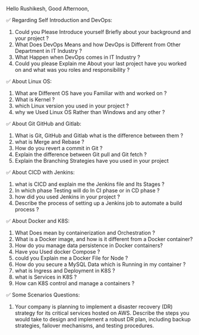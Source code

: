 
Hello Rushikesh, Good Afternoon,

✅ Regarding Self Introduction and DevOps:

1) Could you Please Introduce yourself Briefly about your background and your project ?
2) What Does DevOps Means and how DevOps is Different from Other Department in IT Industry ?
3) What Happen when DevOps comes in IT Industry ?
4) Could you please Explain me About your last project have you worked on and what was you roles and responsibility ?


✅ About Linux OS:

1) What are Different OS have you Familiar with and worked on ?
2) What is Kernel ?
3) which Linux version you used in your project ?
4) why we Used Linux OS Rather than Windows and any other ?


✅ About Git GitHub and Gitlab:

1) What is Git, GitHub and Gitlab what is the difference between them ?
2) what is Merge and Rebase ?
3) How do you revert a commit in Git ?
4) Explain the difference between Git pull and Git fetch ?
5) Explain the Branching Strategies have you used in your project


✅ About CICD with Jenkins:

1) what is CICD and explain me the Jenkins file and Its Stages ?
2) In which phase Testing will do In CI phase or in CD phase ?
3) how did you used Jenkins in your project ?
4) Describe the process of setting up a Jenkins job to automate a build process ?


✅ About Docker and K8S:

1) What Does mean by containerization and Orchestration ?
2) What is a Docker image, and how is it different from a Docker container?
3) How do you manage data persistence in Docker containers?
4) Have you Used docker Compose ?
5) could you Explain me a Docker File for Node ?
6) How do you secure a MySQL Data which is Running in my container ?
7) what is Ingress and Deployment in K8S ?
8) what is Services in K8S ?
9) How can K8S control and manage a containers ?

✅ Some Scenarios Questions:

1) Your company is planning to implement a disaster recovery (DR) strategy for its critical services hosted on AWS. Describe the steps you would take to design and implement a robust DR plan, including backup strategies, failover mechanisms, and testing procedures.
